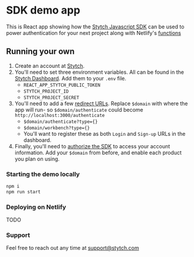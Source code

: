 # SDK demo app

This is React app showing how the
[Stytch Javascript SDK](https://stytch.com/docs/sdks/javascript-sdk)
can be used to power authentication for your next project along with
Netlify's [functions](https://www.netlify.com/products/functions/)

## Running your own

1. Create an account at [Stytch](https://stytch.com).
2. You'll need to set three environment variables. All can be found in the
   [Stytch Dashboard](https://stytch.com/dashboard/api-keys).
   Add them to your `.env` file.
   - `REACT_APP_STYTCH_PUBLIC_TOKEN`
   - `STYTCH_PROJECT_ID`
   - `STYTCH_PROJECT_SECRET`
3. You'll need to add a few [redirect URLs](https://stytch.com/dashboard/redirect-urls). Replace `$domain` with where the app will run- so `$domain/authenticate` could become `http://localhost:3000/authenticate`
   - `$domain/authenticate?type={}`
   - `$domain/workbench?type={}`
   - You'll want to register these as both `Login` and `Sign-up` URLs in the dashboard.
4. Finally, you'll need to [authorize the SDK](https://stytch.com/dashboard/sdk-configuration) to access your account information.
   Add your `$domain` from before, and enable each product you plan on using.

### Starting the demo locally

```bash
npm i
npm run start
```

### Deploying on Netlify

TODO


### Support

Feel free to reach out any time at support@stytch.com